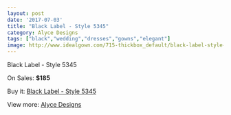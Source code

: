 ```yaml
---
layout: post
date: '2017-07-03'
title: "Black Label - Style 5345"
category: Alyce Designs
tags: ["black","wedding","dresses","gowns","elegant"]
image: http://www.idealgown.com/715-thickbox_default/black-label-style-5345.jpg
---
```

Black Label - Style 5345

On Sales: **$185**
<a href="https://www.idealgown.com/en/alyce-designs/320-black-label-style-5345.html"><amp-img layout="responsive" width="600" height="600" src="//www.idealgown.com/715-thickbox_default/black-label-style-5345.jpg" alt="Black Label - Style 5345 0" /></a>
<a href="https://www.idealgown.com/en/alyce-designs/320-black-label-style-5345.html"><amp-img layout="responsive" width="600" height="600" src="//www.idealgown.com/716-thickbox_default/black-label-style-5345.jpg" alt="Black Label - Style 5345 1" /></a>

Buy it: [Black Label - Style 5345](https://www.idealgown.com/en/alyce-designs/320-black-label-style-5345.html "Black Label - Style 5345")

View more: [Alyce Designs](https://www.idealgown.com/en/5-alyce-designs "Alyce Designs")